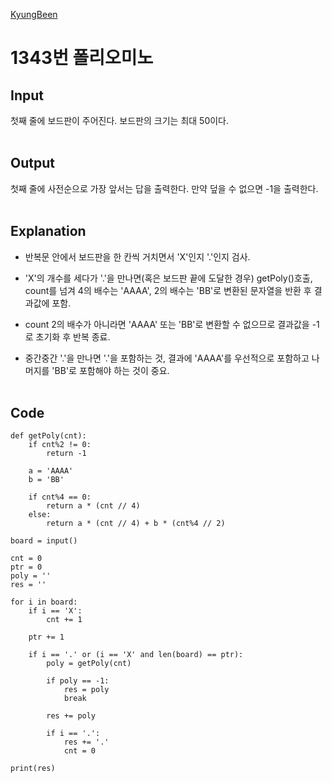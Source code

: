 [KyungBeen](../README.md)

# 1343번 폴리오미노

## Input

첫째 줄에 보드판이 주어진다. 보드판의 크기는 최대 50이다.
<br/><br/>

## Output

첫째 줄에 사전순으로 가장 앞서는 답을 출력한다. 만약 덮을 수 없으면 -1을 출력한다.
<br/><br/>

## Explanation

- 반복문 안에서 보드판을 한 칸씩 거치면서 'X'인지 '.'인지 검사.

- 'X'의 개수를 세다가 '.'을 만나면(혹은 보드판 끝에 도달한 경우) getPoly()호출, count를 넘겨 4의 배수는 'AAAA', 2의 배수는 'BB'로 변환된 문자열을 반환 후 결과값에 포함.

- count 2의 배수가 아니라면 'AAAA' 또는 'BB'로 변환할 수 없으므로 결과값을 -1로 초기화 후 반복 종료.

- 중간중간 '.'을 만나면 '.'을 포함하는 것, 결과에 'AAAA'를 우선적으로 포함하고 나머지를 'BB'로 포함해야 하는 것이 중요.
  <br/><br/>

## Code

```
def getPoly(cnt):
    if cnt%2 != 0:
        return -1

    a = 'AAAA'
    b = 'BB'

    if cnt%4 == 0:
        return a * (cnt // 4)
    else:
        return a * (cnt // 4) + b * (cnt%4 // 2)

board = input()

cnt = 0
ptr = 0
poly = ''
res = ''

for i in board:
    if i == 'X':
        cnt += 1

    ptr += 1

    if i == '.' or (i == 'X' and len(board) == ptr):
        poly = getPoly(cnt)

        if poly == -1:
            res = poly
            break

        res += poly

        if i == '.':
            res += '.'
            cnt = 0

print(res)
```
